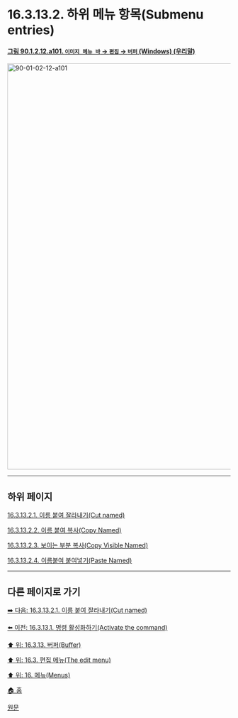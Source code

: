 # 16.3.13.2. 하위 메뉴 항목(Submenu entries)

<a id="90-01-02-12-a101"></a>

#### [그림 90.1.2.12.a101. `이미지 메뉴 바` → `편집` → `버퍼` (Windows) (우리말)](./90-01-02-12-buffer.md#90-01-02-12-a101)
<img width="678" height="914" alt="90-01-02-12-a101" src="https://github.com/user-attachments/assets/63d77134-2f7f-410b-8943-d6589b69e5ef" />

***

## 하위 페이지

[16.3.13.2.1. 이름 붙여 잘라내기(Cut named)](./16-03-13-02-01-cut_named.md)

[16.3.13.2.2. 이름 붙여 복사(Copy Named)](./16-03-13-02-02-copy_named.md)

[16.3.13.2.3. 보이는 부분 복사(Copy Visible Named)](./16-03-13-02-03-copy_visible_named.md)

[16.3.13.2.4. 이름붙여 붙여넣기(Paste Named)](./16-03-13-02-04-paste_named.md)

***

## 다른 페이지로 가기

[➡️ 다음: 16.3.13.2.1. 이름 붙여 잘라내기(Cut named)](./16-03-13-02-01-cut_named.md)

[⬅️ 이전: 16.3.13.1. 명령 활성화하기(Activate the command)](./16-03-13-01-activate_the_submenu.md)

[⬆️ 위: 16.3.13. 버퍼(Buffer)](./16-03-13-00-buffer.md)

[⬆️ 위: 16.3. 편집 메뉴(The edit menu)](./16-03-00-the-edit-menu.md)

[⬆️ 위: 16. 메뉴(Menus)](./16-00-menus.md)

[🏠 홈](./00-home.md)

[원문](https://docs.gimp.org/2.10/ko/gimp-edit-buffer-dialog.html#idm23910)